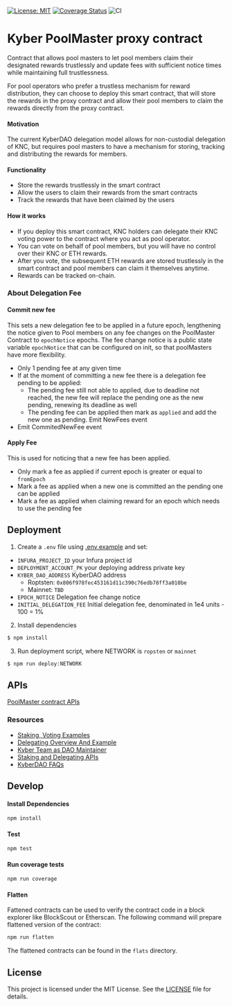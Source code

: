 [![License: MIT](https://img.shields.io/badge/License-MIT-yellow.svg)](https://opensource.org/licenses/MIT)
[![Coverage Status](https://coveralls.io/repos/github/protofire/kyber-pool-master-proxy-contract/badge.svg)](https://coveralls.io/github/protofire/kyber-pool-master-proxy-contract)
![CI](https://github.com/protofire/kyber-pool-master-proxy-contract/workflows/CI/badge.svg)

# Kyber PoolMaster proxy contract
Contract that allows pool masters to let pool members claim their designated rewards trustlessly and update fees with sufficient notice times while maintaining full trustlessness.

For pool operators who prefer a trustless mechanism for reward distribution, they can choose to deploy this smart contract, that will store the rewards in the proxy contract and allow their pool members to claim the rewards directly from the proxy contract.

#### Motivation
The current KyberDAO delegation model allows for non-custodial delegation of KNC, but requires pool masters to have a mechanism for storing, tracking and distributing the rewards for members.

#### Functionality
- Store the rewards trustlessly in the smart contract
- Allow the users to claim their rewards from the smart contracts
- Track the rewards that have been claimed by the users

#### How it works
- If you deploy this smart contract, KNC holders can delegate their KNC voting power to the contract where you act as pool operator.
- You can vote on behalf of pool members, but you will have no control over their KNC or ETH rewards.
- After you vote, the subsequent ETH rewards are stored trustlessly in the smart contract and pool members can claim it themselves anytime.
- Rewards can be tracked on-chain.

### About Delegation Fee

#### Commit new fee
This sets a new delegation fee to be applied in a future epoch, lengthening the notice given to Pool members on any fee changes on the PoolMaster Contract to `epochNotice` epochs.
The fee change notice is a public state variable `epochNotice` that can be configured on init, so that poolMasters have more flexibility.

- Only 1 pending fee at any given time
- If at the moment of committing a new fee there is a delegation fee pending to be applied:
  - The pending fee still not able to applied, due to deadline not reached, the new fee will replace the pending one as the new pending, renewing its deadline as well
  - The pending fee can be applied then mark as `applied` and add the new one as pending. Emit NewFees event
- Emit CommitedNewFee event

#### Apply Fee
This is used for noticing that a new fee has been applied.

- Only mark a fee as applied if current epoch is greater or equal to `fromEpoch`
- Mark a fee as applied when a new one is committed an the pending one can be applied
- Mark a fee as applied when claiming reward for an epoch which needs to use the pending fee

## Deployment

1. Create a `.env` file using [.env.example](.env.example) and set:
- `INFURA_PROJECT_ID` your Infura project id
- `DEPLOYMENT_ACCOUNT_PK` your deploying address private key
- `KYBER_DAO_ADDRESS` KyberDAO address
  - Roptsten: `0x806f978fec453161d11c390c76edb78ff3a010be`
  - Mainnet: `TBD`
- `EPOCH_NOTICE` Delegation fee change notice
- `INITIAL_DELEGATION_FEE` Initial delegation fee, denominated in 1e4 units - 100 = 1%

2. Install dependencies
```bash
$ npm install
```

3. Run deployment script, where NETWORK is `ropsten` or `mainnet`
```bash
$ npm run deploy:NETWORK
```

## APIs
[PoolMaster contract APIs](docs/contract-apis.md)

### Resources
- [Staking, Voting Examples](https://github.com/KyberNetwork/developer-portal/blob/stakingSection/staking-voting-examples.md)
- [Delegating Overview And Example](https://github.com/KyberNetwork/developer-portal/blob/stakingSection/delegating-example.md)
- [Kyber Team as DAO Maintainer](https://github.com/KyberNetwork/developer-portal/blob/stakingSection/kyber-team-maintainer.md)
- [Staking and Delegating APIs](https://github.com/KyberNetwork/developer-portal/blob/stakingSection/staking-api.md)
- [KyberDAO FAQs](https://github.com/KyberNetwork/developer-portal/blob/stakingSection/faqs.md)

## Develop

#### Install Dependencies
```bash
npm install
```

#### Test
```bash
npm test
```

#### Run coverage tests
```bash
npm run coverage
```

#### Flatten
Fattened contracts can be used to verify the contract code in a block explorer like BlockScout or Etherscan.
The following command will prepare flattened version of the contract:

```bash
npm run flatten
```
The flattened contracts can be found in the `flats` directory.

## License

This project is licensed under the MIT License. See the [LICENSE](LICENSE) file for details.
